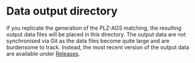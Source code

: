 # Data output directory

If you replicate the generation of the PLZ-AGS matching, the resulting output data files will be placed in this directory. The output data are not synchronised via Git as the data files become quite large and are burdensome to track. Instead, the most recent version of the output data are available under [Releases]().
